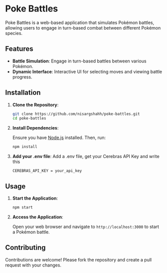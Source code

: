 
# Poke Battles

Poke Battles is a web-based application that simulates Pokémon battles, allowing users to engage in turn-based combat between different Pokémon species.

## Features

- **Battle Simulation**: Engage in turn-based battles between various Pokémon.
- **Dynamic Interface**: Interactive UI for selecting moves and viewing battle progress.

## Installation

1. **Clone the Repository**:

   ```bash
   git clone https://github.com/nisargshahh/poke-battles.git
   cd poke-battles
   ```

2. **Install Dependencies**:

   Ensure you have [Node.js](https://nodejs.org/) installed. Then, run:

   ```bash
   npm install
   ```
3. **Add your .env file**:
   Add a .env file, get your Cerebras API Key and write this
   ```
   CEREBRAS_API_KEY = your_api_key
   ```

## Usage

1. **Start the Application**:

   ```bash
   npm start
   ```

2. **Access the Application**:

   Open your web browser and navigate to `http://localhost:3000` to start a Pokémon battle.

## Contributing
Contributions are welcome! Please fork the repository and create a pull request with your changes.
